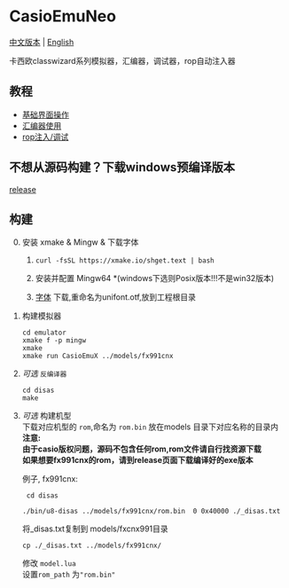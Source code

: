 # CasioEmuNeo

[中文版本](./README_zh.md) | [English](../README.md)

卡西欧classwizard系列模拟器，汇编器，调试器，rop自动注入器

## 教程
- [基础界面操作](./intro_ui_zh.md)
- [汇编器使用](./intro_asm_zh.md)
- [rop注入/调试](./intro_rop_zh.md)

## 不想从源码构建？下载windows预编译版本  
[release](https://github.com/qiufuyu123/CasioEmuNeo/releases)

## 构建
0. 安装 xmake & Mingw & 下载字体
   1. `curl -fsSL https://xmake.io/shget.text | bash`   

   2. 安装并配置 Mingw64 *(windows下选则Posix版本!!!不是win32版本)
   3. [字体](http://unifoundry.com/pub/unifont/unifont-15.1.05/font-builds/unifont-15.1.05.otf) 下载,重命名为unifont.otf,放到工程根目录
1. 构建模拟器  
   ```
   cd emulator
   xmake f -p mingw
   xmake
   xmake run CasioEmuX ../models/fx991cnx
   ```  

2. *可选* `反编译器`  
   ```
   cd disas
   make
   ```
3. *可选* 构建机型  
	下载对应机型的 `rom`,命名为 `rom.bin` 放在models 目录下对应名称的目录内  
    **注意:**  
    **由于casio版权问题，源码不包含任何rom,rom文件请自行找资源下载**  
    **如果想要fx991cnx的rom，请到release页面下载编译好的exe版本**
   
   例子, fx991cnx:
   ```
	cd disas
   ```
   ```
   ./bin/u8-disas ../models/fx991cnx/rom.bin  0 0x40000 ./_disas.txt
   ```
   将_disas.txt复制到 models/fxcnx991目录
   ```
   cp ./_disas.txt ../models/fx991cnx/
   ```
   修改 `model.lua`  
   设置`rom_path` 为`"rom.bin"`  
